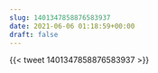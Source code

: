 ```yaml
---
slug: 1401347858876583937
date: 2021-06-06 01:18:59+00:00
draft: false
---
```


{{< tweet 1401347858876583937 >}}
